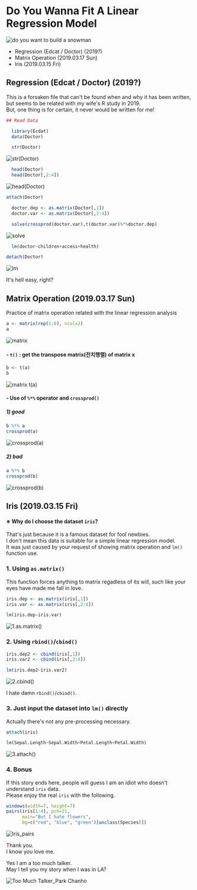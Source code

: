 # Do You Wanna Fit A Linear Regression Model

![do you want to build a snowman](Images/Do%20you%20want%20to%20build%20a%20snowman.png)

- Regression (Edcat / Doctor) (2019?)
- Matrix Operation (2019.03.17 Sun)
- Iris (2019.03.15 Fri)


## Regression (Edcat / Doctor) (2019?)
This is a forsaken file that can't be found when and why it has been written, but seems to be related with my wife's R study in 2019.  
But, one thing is for certain, it never would be written for me!

```R
## Read Data

  library(Ecdat)
  data(Doctor)

  str(Doctor)
```
![str(Doctor)](Images/Doctor_str().PNG)

```R
  head(Doctor)
  head(Doctor[,2:4])
```
![head(Doctor)](Images/Doctor_head().PNG)

```R
attach(Doctor)

  doctor.dep <- as.matrix(Doctor[,1])
  doctor.var <- as.matrix(Doctor[,2:4])

  solve(crossprod(doctor.var),t(doctor.var)%*%doctor.dep)
```
![solve](Images/Doctor_solve().PNG)


```R
  lm(doctor~children+access+health)

detach(Doctor)
```
![lm](Images/Doctor_lm().PNG)

It's hell easy, right?


## Matrix Operation (2019.03.17 Sun)

Practice of matrix operation related with the linear regression analysis

```R
a <- matrix(rep(1:6), ncol=2)
a
```
![matrix](Images/Matrix_matrix().PNG)

#### - `t()` : get the transpose matrix(전치행렬) of matrix x
```R
b <- t(a)
b
```
![matrix t(a)](Images/Matrix_t().PNG)

#### - Use of `%*%` operator and `crossprod()`

##### 1) good
```R
b %*% a
crossprod(a)
```
![crossprod(a)](Images/Matrix_crossprod(a).PNG)

##### 2) bad
```R
a %*% b
crossprod(b)
```
![crossprod(b)](Images/Matrix_crossprod(b).PNG)


## Iris (2019.03.15 Fri)

#### ※ Why do I choose the dataset `iris`?

That's just because it is a famous dataset for fool newbies.  
I don't mean this data is suitable for a simple linear regression model.  
It was just caused by your request of showing matrix operation and `lm()` function use.

### 1. Using `as.matrix()`

This function forces anything to matrix regadless of its will, such like your eyes have made me fall in love.

```R
iris.dep <- as.matrix(iris[,1])  
iris.var <- as.matrix(iris[,2:4])

lm(iris.dep~iris.var)
```
![1.as.matrix()](Images/Iris_as.matrix().PNG)

### 2. Using `rbind()`/`cbind()`

```R
iris.dep2 <- cbind(iris[,1])
iris.var2 <- cbind(iris[,2:4])

lm(iris.dep2~iris.var2)
```
![2.cbind()](Images/Iris_cbind().PNG)

I hate damn `rbind()`/`cbind()`.

### 3. Just input the dataset into `lm()` directly

Actually there's not any pre-processing necessary.

```R
attach(iris)

lm(Sepal.Length~Sepal.Width+Petal.Length+Petal.Width)
```
![3.attach()](Images/Iris_attach().PNG)

### 4. Bonus

If this story ends here, people will guess I am an idiot who doesn't understand `iris` data.  
Please enjoy the real `iris` with the following.

```R
windows(width=7, height=7)
pairs(iris[1:4], pch=21,
      main="But I hate flowers",
      bg=c("red", "blue", "green")[unclass(Species)])
```
![Iris_pairs](Images/Iris_pairs_20190315.png)

Thank you.  
I know you love me.

Yes I am a too much talker.  
May I tell you my story when I was in LA?

![Too Much Talker_Park Chanho](Images/TooMuchTalker_ParkChanho.jpg)